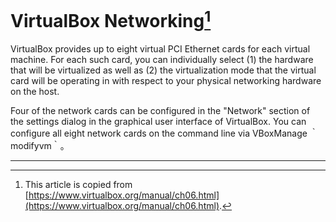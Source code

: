 # VirtualBox Networking[^ref_source]

VirtualBox provides up to eight virtual PCI Ethernet cards for each virtual machine. For each such card, you can individually select (1) the hardware that will be virtualized as well as (2) the virtualization mode that the virtual card will be operating in with respect to your physical networking hardware on the host.

Four of the network cards can be configured in the "Network" section of the settings dialog in the graphical user interface of VirtualBox. You can configure all eight network cards on the command line via VBoxManage ｀modifyvm｀。

---

[^ref_source]: This article is copied from [https://www.virtualbox.org/manual/ch06.html](https://www.virtualbox.org/manual/ch06.html).
